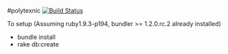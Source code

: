 #polytexnic  [![Build Status](https://magnum.travis-ci.com/lemurheavy/polytexnic.png?branch=master&token=PG3HoGUhzT2ndPqtp8rn)](https://magnum.travis-ci.com/lemurheavy/polytexnic)

To setup (Assuming ruby1.9.3-p194, bundler >= 1.2.0.rc.2 already installed)
- bundle install
- rake db:create
